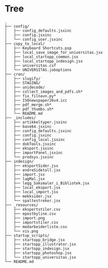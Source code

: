 Tree
====
    .
    ├── config/
    │   ├── config_defaults.jsxinc
    │   ├── config.jsxinc
    │   └── config_user.jsxinc
    ├── copy_to_local/
    │   ├── Keyboard Shortcuts.psp
    │   ├── local_save_image_for_universitas.jsx
    │   ├── local_startopp_common.jsx
    │   ├── local_startopp_indesign.jsx
    │   ├── universitas.csf
    │   └── UNIVERSITAS.joboptions
    ├── cron/
    │   ├── slugify/
    │   ├── STAGING/
    │   ├── unidecode/
    │   ├── collect_images_and_pdfs.sh*
    │   ├── fix_filnavn.py*
    │   ├── ISOnewspaper26v4.icc
    │   ├── pdf_merge.sh*
    │   ├── pdf_thumbs.sh*
    │   └── README.md
    ├── _includes/
    │   ├── artikkeltyper.jsxinc
    │   ├── base64.jsxinc
    │   ├── config_defaults.jsxinc
    │   ├── config.jsxinc
    │   ├── config_local.jsxinc
    │   ├── dokTools.jsxinc
    │   ├── eksport.jsxinc
    │   ├── importPanel.jsxinc
    │   └── prodsys.jsxinc
    ├── indesign/
    │   ├── eksportSider.jsx
    │   ├── endreSidetall.jsx
    │   ├── import.jsx
    │   ├── lagMal.jsx
    │   ├── legg_Saksmaler_i_Bibliotek.jsx
    │   ├── local_eksport.jsx
    │   ├── local_import.jsx
    │   ├── mekksider.jsx
    │   └── spaltestreker.jsx
    ├── _resources/
    │   ├── eksportstiler.csv
    │   ├── epostbyline.csv
    │   ├── import.png
    │   ├── importstiler.csv
    │   ├── medarbeiderliste.csv
    │   └── vis.png
    ├── startup_scripts/
    │   ├── startopp_bridge.jsx
    │   ├── startopp_illustrator.jsx
    │   ├── startopp_indesign.jsx
    │   ├── startopp_photoshop.jsx
    │   └── startopp_universitas.jsx
    └── README.md
